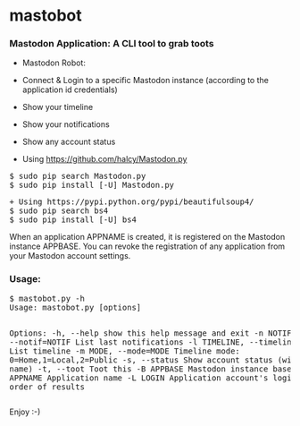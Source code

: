 # mastobot
<h3>Mastodon Application: A CLI tool to grab toots</h3>

* Mastodon Robot:
+ Connect & Login to a specific Mastodon instance (according to the application id credentials)
+ Show your timeline
+ Show your notifications
+ Show any account status

+ Using https://github.com/halcy/Mastodon.py
<pre>
$ sudo pip search Mastodon.py
$ sudo pip install [-U] Mastodon.py
</pre>
<pre>
+ Using https://pypi.python.org/pypi/beautifulsoup4/
$ sudo pip search bs4
$ sudo pip install [-U] bs4
</pre>

When an application APPNAME is created, it is registered on the Mastodon instance APPBASE.
You can revoke the registration of any application from your Mastodon account settings.

<h3>Usage:</h3>
<pre>
$ mastobot.py -h
Usage: mastobot.py [options]

Options:
  -h, --help            show this help message and exit
  -n NOTIF, --notif=NOTIF
                        List last notifications
  -l TIMELINE, --timeline=TIMELINE
                        List timeline
  -m MODE, --mode=MODE  Timeline mode: 0=Home,1=Local,2=Public
  -s, --status          Show account status (with ID or name)
  -t, --toot            Toot this
  -B APPBASE            Mastodon instance base url
  -X APPNAME            Application name
  -L LOGIN              Application account's login
  -R                    Reverse order of results
</pre>

Enjoy :-)
